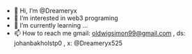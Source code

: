 - 👋 Hi, I’m @Dreameryx
- 👀 I’m interested in web3 programing
- 🌱 I’m currently learning ...
- 📫 How to reach me gmail: oldwigsimon99@gmail.com , ds: johanbakholstp0 , x: @Dreameryx525
